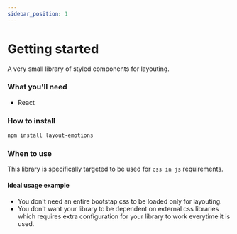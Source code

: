 ```yaml
---
sidebar_position: 1
---
```



# Getting started

A very small library of styled components for layouting.


### What you'll need
- React

### How to install
```bash
npm install layout-emotions
```

### When to use
This library is specifically targeted to be used for `css in js` requirements.

#### Ideal usage example
- You don't need an entire bootstap css to be loaded only for layouting.
- You don't want your library to be dependent on external css libraries which requires extra configuration for your library to work everytime it is used.